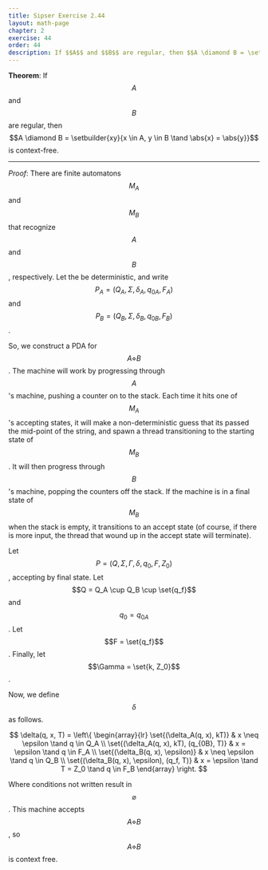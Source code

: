 ```yaml
---
title: Sipser Exercise 2.44
layout: math-page
chapter: 2
exercise: 44
order: 44
description: If $$A$$ and $$B$$ are regular, then $$A \diamond B = \setbuilder{xy}{x \in A, y \in B \tand \abs{x} = \abs{y}}$$ is context-free
---
```




**Theorem**: If $$A$$ and $$B$$ are regular, then $$A \diamond B = \setbuilder{xy}{x \in A, y \in B \tand \abs{x} = \abs{y}}$$ is context-free.

----

*Proof*:
There are finite automatons $$M_A$$ and $$M_B$$ that recognize $$A$$ and $$B$$, respectively.
Let the be deterministic, and write $$P_A = (Q_A, \Sigma, \delta_A, q_{0A}, F_A)$$ and $$P_B = (Q_B, \Sigma, \delta_B, q_{0B}, F_B)$$.



So, we construct a PDA for $$A \diamond B$$.
The machine will work by progressing through $$A$$'s machine, pushing a counter on to the stack.
Each time it hits one of $$M_A$$'s accepting states, it will make a non-deterministic guess that its passed the mid-point of the string, and spawn a thread transitioning to the starting state of $$M_B$$.
It will then progress through $$B$$'s machine, popping the counters off the stack.
If the machine is in a final state of $$M_B$$ when the stack is empty, it transitions to an accept state (of course, if there is more input, the thread that wound up in the accept state will terminate).



Let $$P = (Q, \Sigma, \Gamma, \delta, q_0, F, Z_0)$$, accepting by final state.
Let $$Q = Q_A \cup Q_B \cup \set{q_f}$$ and $$q_0 = q_{0A}$$.
Let $$F = \set{q_f}$$.
Finally, let $$\Gamma = \set{k, Z_0}$$.



Now, we define $$\delta$$ as follows.

$$
\delta(q, x, T) = \left\{ \begin{array}{lr}
\set{(\delta_A(q, x), kT)} & x \neq \epsilon \tand q \in Q_A \\
\set{(\delta_A(q, x), kT), (q_{0B}, T)} & x = \epsilon \tand q \in F_A \\
\set{(\delta_B(q, x), \epsilon)} & x \neq \epsilon \tand q \in Q_B \\
\set{(\delta_B(q, x), \epsilon), (q_f, T)} & x = \epsilon \tand T = Z_0 \tand q \in F_B
\end{array} \right.
$$

Where conditions not written result in $$\varnothing$$.
This machine accepts $$A \diamond B$$, so $$A \diamond B$$ is context free.

